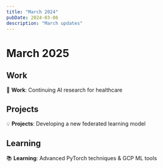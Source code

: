```yaml
---
title: "March 2024"
pubDate: 2024-03-06
description: "March updates"
---
```


# March 2025

## Work

🚀 **Work**: Continuing AI research for healthcare

## Projects

💡 **Projects**: Developing a new federated learning model

## Learning

📚 **Learning**: Advanced PyTorch techniques & GCP ML tools
